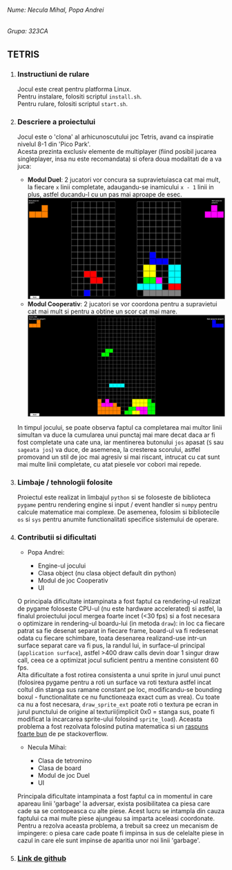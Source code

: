 ###### Nume: Necula Mihal, Popa Andrei
###### Grupa: 323CA

## TETRIS

1. ### Instructiuni de rulare
	Jocul este creat pentru platforma Linux.</br>
	Pentru instalare, folositi scriptul `install.sh`. </br>
	Pentru rulare, folositi scriptul `start.sh`.

1. ### Descriere a proiectului
	
	Jocul este o 'clona' al arhicunoscutului joc Tetris, avand ca inspiratie nivelul 8-1 din 'Pico Park'. </br>
	Acesta prezinta exclusiv elemente de multiplayer (fiind posibil jucarea singleplayer, insa nu este recomandata) si ofera doua modalitati de a va juca:
	
	- <strong>Modul Duel</strong>: 2 jucatori vor concura sa supravietuiasca cat mai mult, la fiecare `x` linii completate, adaugandu-se inamicului  `x - 1` linii in plus, astfel ducandu-l cu un pas mai aproape de esec.
	![](./readme-assets/duel.png)
	- <strong>Modul Cooperativ</strong>: 2 jucatori se vor coordona pentru a supravietui cat mai mult si pentru a obtine un scor cat mai mare.
	![](./readme-assets/coop.png)

	In timpul jocului, se poate observa faptul ca completarea mai multor linii simultan va duce la cumularea unui punctaj mai mare decat daca ar fi fost completate una cate una, iar mentinerea butonului `jos` apasat (`S` sau `sageata jos`) va duce, de asemenea, la cresterea scorului, astfel promovand un stil de joc mai agresiv si mai riscant, intrucat cu cat sunt mai multe linii completate, cu atat piesele vor cobori mai repede. 

1. ### Limbaje / tehnologii folosite
	
	Proiectul este realizat in limbajul `python` si se foloseste de biblioteca `pygame` pentru rendering engine si input / event handler si `numpy` pentru calcule matematice mai complexe. De asemenea, folosim si bibliotecile `os` si `sys` pentru anumite functionalitati specifice sistemului de operare.

1. ### Contributii si dificultati

	- Popa Andrei:

		- Engine-ul jocului
		- Clasa object (nu clasa object default din python)
		- Modul de joc Cooperativ
		- UI

	O principala dificultate intampinata a fost faptul ca rendering-ul realizat de pygame foloseste CPU-ul (nu este hardware accelerated) si astfel, la finalul proiectului jocul mergea foarte incet (<30 fps) si a fost necesara o optimizare in rendering-ul boardu-lui (in metoda `draw`): in loc ca fiecare patrat sa fie desenat separat in fiecare frame, board-ul va fi redesenat odata cu fiecare schimbare, toata desenarea realizand-use intr-un surface separat care va fi pus, la randul lui, in surface-ul principal (`application surface`), astfel >400 draw calls devin doar 1 singur draw call, ceea ce a optimizat jocul suficient pentru a mentine consistent 60 fps.</br>
	Alta dificultate a fost rotirea consistenta a unui sprite in jurul unui punct (folosirea pygame pentru a roti un surface va roti textura astfel incat coltul din stanga sus ramane constant pe loc, modificandu-se bounding boxul - functionalitate ce nu functioneaza exact cum as vrea). Cu toate ca nu a fost necesara, `draw_sprite_ext` poate roti o textura pe ecran in jurul punctului de origine al texturii(implicit 0x0 = stanga sus, poate fi modificat la incarcarea sprite-ului folosind `sprite_load`). Aceasta problema a fost rezolvata folosind putina matematica si un [raspuns foarte bun](https://stackoverflow.com/questions/4183208/how-do-i-rotate-an-image-around-its-center-using-pygame) de pe stackoverflow.

	- Necula Mihai:
		
		- Clasa de tetromino
		- Clasa de board
		- Modul de joc Duel
		- UI

	Principala dificultate intampinata a fost faptul ca in momentul in care apareau linii 'garbage' la adversar, exista posibilitatea ca piesa care cade sa se contopeasca cu alte piese. Acest lucru se intampla din cauza faptului ca mai multe piese ajungeau sa imparta aceleasi coordonate. Pentru a rezolva aceasta problema, a trebuit sa creez un mecanism de impingere: o piesa care cade poate fi impinsa in sus de celelalte piese in cazul in care ele sunt impinse de aparitia unor noi linii 'garbage'.

1. ### [Link de github](https://github.com/Mhail027/Tetris) 